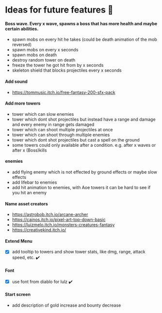 # Ideas for future features :100:

#### Boss wave. Every x wave, spawns a boss that has more health and maybe certain abilities.

- spawn mobs on every hit he takes (could be death animation of the mob reversed)
- spawn mobs on every x seconds
- spawn mobs on death
- destroy random tower on death
- freeze the tower he got hit from by x seconds
- skeleton shield that blocks projectiles every x seconds

#### Add sound

- https://tommusic.itch.io/free-fantasy-200-sfx-pack

#### Add more towers

- tower which can slow enemies
- tower which dont shot projectiles but instead have a range and damage and every enemy in range gets damaged
- tower which can shoot multiple projectiles at once
- tower which can shoot through multiple enemies
- tower which dont shot projectiles but cast a spell on the ground
- some towers could only available after a condition. e.g. after x waves or after x (Boss)kills

#### enemies

- add flying enemy which is not effected by ground effects or maybe slow effects
- add lifebar to enemies
- add hit animation to enemies, with Aoe towers it can be hard to see if you hit an enemy

#### Name asset creators

- https://astrobob.itch.io/arcane-archer
- https://cainos.itch.io/pixel-art-top-down-basic
- https://luizmelo.itch.io/monsters-creatures-fantasy
- https://creativekind.itch.io/

#### Extend Menu

- [x] add tooltip to towers and show tower stats, like dmg, range, attack speed, etc. :heavy_check_mark:

#### Font

- [x] use font from diablo for lulz :heavy_check_mark:

#### Start screen

- add description of gold increase and bounty decrease
